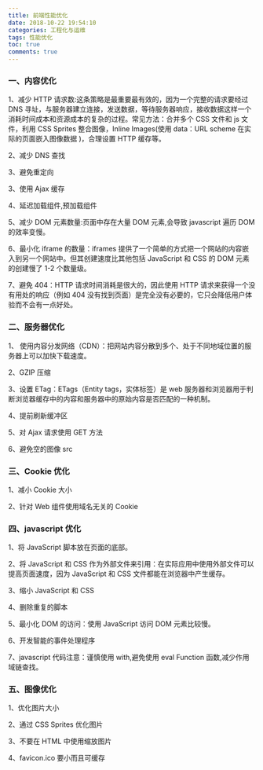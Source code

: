 ```yaml
---
title: 前端性能优化
date: 2018-10-22 19:54:10
categories: 工程化与运维
tags: 性能优化
toc: true
comments: true
---
```


### 一、内容优化

1、减少 HTTP 请求数:这条策略是最重要最有效的，因为一个完整的请求要经过 DNS 寻址，与服务器建立连接，发送数据，等待服务器响应，接收数据这样一个消耗时间成本和资源成本的复杂的过程。常见方法：合并多个 CSS 文件和 js 文件，利用 CSS Sprites 整合图像，Inline Images(使用 data：URL scheme 在实际的页面嵌入图像数据 )，合理设置 HTTP 缓存等。

2、减少 DNS 查找

3、避免重定向

3、使用 Ajax 缓存

4、延迟加载组件,预加载组件

5、减少 DOM 元素数量:页面中存在大量 DOM 元素,会导致 javascript 遍历 DOM 的效率变慢。

6、最小化 iframe 的数量：iframes 提供了一个简单的方式把一个网站的内容嵌入到另一个网站中。但其创建速度比其他包括 JavaScript 和 CSS 的 DOM 元素的创建慢了 1-2 个数量级。

7、避免 404：HTTP 请求时间消耗是很大的，因此使用 HTTP 请求来获得一个没有用处的响应（例如 404 没有找到页面）是完全没有必要的，它只会降低用户体验而不会有一点好处。

### 二、服务器优化

1、 使用内容分发网络（CDN）：把网站内容分散到多个、处于不同地域位置的服务器上可以加快下载速度。
  
2、GZIP 压缩

3、设置 ETag：ETags（Entity tags，实体标签）是 web 服务器和浏览器用于判断浏览器缓存中的内容和服务器中的原始内容是否匹配的一种机制。

4、提前刷新缓冲区
  
5、对 Ajax 请求使用 GET 方法

6、避免空的图像 src

### 三、Cookie 优化

1、减小 Cookie 大小

2、针对 Web 组件使用域名无关的 Cookie

### 四、javascript 优化

1、将 JavaScript 脚本放在页面的底部。

2、将 JavaScript 和 CSS 作为外部文件来引用：在实际应用中使用外部文件可以提高页面速度，因为 JavaScript 和 CSS 文件都能在浏览器中产生缓存。

3、缩小 JavaScript 和 CSS

4、删除重复的脚本

5、最小化 DOM 的访问：使用 JavaScript 访问 DOM 元素比较慢。

6、开发智能的事件处理程序

7、javascript 代码注意：谨慎使用 with,避免使用 eval Function 函数,减少作用域链查找。

### 五、图像优化

1、优化图片大小

2、通过 CSS Sprites 优化图片

3、不要在 HTML 中使用缩放图片

4、favicon.ico 要小而且可缓存
